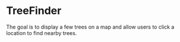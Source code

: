 # TreeFinder
The goal is to display a few trees on a map and allow users to click a location to find nearby trees.
